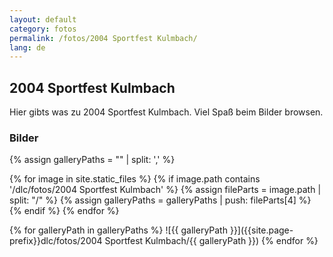 ```yaml
---
layout: default
category: fotos
permalink: /fotos/2004 Sportfest Kulmbach/
lang: de
---
```


## 2004 Sportfest Kulmbach

Hier gibts was zu 2004 Sportfest Kulmbach. Viel Spaß beim Bilder browsen.

### Bilder
{% assign galleryPaths = "" | split: ',' %}

{% for image in site.static_files %}
{% if image.path contains '/dlc/fotos/2004 Sportfest Kulmbach' %}
        {% assign fileParts = image.path | split: "/" %}
        {% assign galleryPaths = galleryPaths | push: fileParts[4] %}
{% endif %}
{% endfor %}

{% for galleryPath in galleryPaths %}
![{{ galleryPath }}]({{site.page-prefix}}dlc/fotos/2004 Sportfest Kulmbach/{{ galleryPath }})
{% endfor %}
